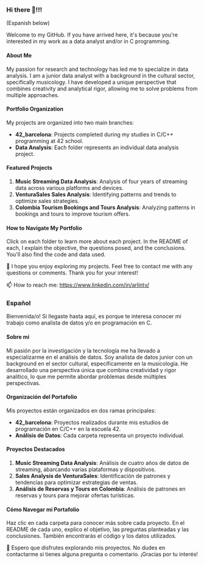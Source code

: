 ### Hi there 👋!!! 
(Espanish below)

Welcome to my GitHub. If you have arrived here, it's because you're interested in my work as a data analyst and/or in C programming.

#### About Me
My passion for research and technology has led me to specialize in data analysis. I am a junior data analyst with a background in the cultural sector,
specifically musicology. I have developed a unique perspective that combines creativity and analytical rigor, allowing me to solve problems from multiple
approaches.

#### Portfolio Organization
My projects are organized into two main branches:
- **42_barcelona**: Projects completed during my studies in C/C++ programming at 42 school.
- **Data Analysis**: Each folder represents an individual data analysis project.

#### Featured Projects
1. **Music Streaming Data Analysis**: Analysis of four years of streaming data across various platforms and devices.
2. **VenturaSales Sales Analysis**: Identifying patterns and trends to optimize sales strategies.
3. **Colombia Tourism Bookings and Tours Analysis**: Analyzing patterns in bookings and tours to improve tourism offers.

#### How to Navigate My Portfolio
Click on each folder to learn more about each project. In the README of each, I explain the objective, the questions posed, and the conclusions. You'll also find the code and data used.

💬 I hope you enjoy exploring my projects. Feel free to contact me with any questions or comments. Thank you for your interest!

 📫 How to reach me: https://www.linkedin.com/in/arlintv/

### Español

Bienvenida/o! Si llegaste hasta aquí, es porque te interesa conocer mi trabajo como analista de datos y/o en programación en C.

#### Sobre mí
Mi pasión por la investigación y la tecnología me ha llevado a especializarme en el análisis de datos. Soy analista de datos junior con un background en el sector cultural, específicamente en la musicología. He desarrollado una perspectiva única que combina creatividad y rigor analítico, lo que me permite abordar problemas desde múltiples perspectivas.

#### Organización del Portafolio
Mis proyectos están organizados en dos ramas principales:
- **42_barcelona**: Proyectos realizados durante mis estudios de programación en C/C++ en la escuela 42.
- **Análisis de Datos**: Cada carpeta representa un proyecto individual.

#### Proyectos Destacados
1. **Music Streaming Data Analysis**: Análisis de cuatro años de datos de streaming, abarcando varias plataformas y dispositivos.
2. **Sales Analysis de VenturaSales**: Identificación de patrones y tendencias para optimizar estrategias de ventas.
3. **Análisis de Reservas y Tours en Colombia**: Análisis de patrones en reservas y tours para mejorar ofertas turísticas.

#### Cómo Navegar mi Portafolio
Haz clic en cada carpeta para conocer más sobre cada proyecto. En el README de cada uno, explico el objetivo, las preguntas planteadas y las conclusiones.
También encontrarás el código y los datos utilizados.

💬 Espero que disfrutes explorando mis proyectos. No dudes en contactarme si tienes alguna pregunta o comentario. ¡Gracias por tu interés!
